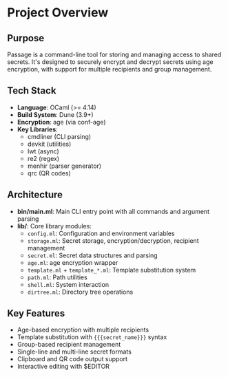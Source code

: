 # Project Overview

## Purpose
Passage is a command-line tool for storing and managing access to shared secrets. It's designed to securely encrypt and decrypt secrets using age encryption, with support for multiple recipients and group management.

## Tech Stack
- **Language**: OCaml (>= 4.14)
- **Build System**: Dune (3.9+)
- **Encryption**: age (via conf-age)
- **Key Libraries**: 
  - cmdliner (CLI parsing)
  - devkit (utilities)
  - lwt (async)
  - re2 (regex)
  - menhir (parser generator)
  - qrc (QR codes)

## Architecture
- **bin/main.ml**: Main CLI entry point with all commands and argument parsing
- **lib/**: Core library modules:
  - `config.ml`: Configuration and environment variables
  - `storage.ml`: Secret storage, encryption/decryption, recipient management
  - `secret.ml`: Secret data structures and parsing
  - `age.ml`: age encryption wrapper
  - `template.ml` + `template_*.ml`: Template substitution system
  - `path.ml`: Path utilities
  - `shell.ml`: System interaction
  - `dirtree.ml`: Directory tree operations

## Key Features
- Age-based encryption with multiple recipients
- Template substitution with `{{{secret_name}}}` syntax
- Group-based recipient management
- Single-line and multi-line secret formats
- Clipboard and QR code output support
- Interactive editing with $EDITOR
